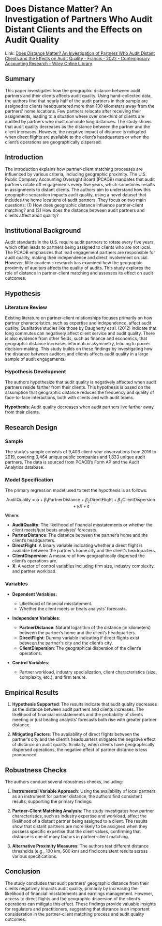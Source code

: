 # Does Distance Matter? An Investigation of Partners Who Audit Distant Clients and the Effects on Audit Quality

Link: [Does Distance Matter? An Investigation of Partners Who Audit Distant Clients and the Effects on Audit Quality - Francis - 2022 - Contemporary Accounting Research - Wiley Online Library](https://onlinelibrary.wiley.com/doi/full/10.1111/1911-3846.12744)

## Summary

This paper investigates how the geographic distance between audit partners and their clients affects audit quality. Using hand-collected data, the authors find that nearly half of the audit partners in their sample are assigned to clients headquartered more than 100 kilometers away from the partners' home locations. Few partners relocate after receiving their assignments, leading to a situation where over one-third of clients are audited by partners who must commute long distances. The study shows that audit quality decreases as the distance between the partner and the client increases. However, the negative impact of distance is mitigated when direct flights are available to the client’s headquarters or when the client’s operations are geographically dispersed.

## Introduction
The introduction explains how partner-client matching processes are influenced by various criteria, including geographic proximity. The U.S. Public Company Accounting Oversight Board (PCAOB) mandates that audit partners rotate off engagements every five years, which sometimes results in assignments to distant clients. The authors aim to understand how this geographic separation impacts audit quality, using a novel dataset that includes the home locations of audit partners. They focus on two main questions: (1) How does geographic distance influence partner-client matching? and (2) How does the distance between audit partners and clients affect audit quality?

## Institutional Background
Audit standards in the U.S. require audit partners to rotate every five years, which often leads to partners being assigned to clients who are not local. The PCAOB emphasizes that lead engagement partners are responsible for audit quality, making their independence and direct involvement crucial. However, little academic research has examined how the geographic proximity of auditors affects the quality of audits. This study explores the role of distance in partner-client matching and assesses its effect on audit outcomes.

## Hypothesis

### Literature Review
Existing literature on partner-client relationships focuses primarily on how partner characteristics, such as expertise and independence, affect audit quality. Qualitative studies like those by Daugherty et al. (2012) indicate that long commutes can negatively affect client service and audit quality. There is also evidence from other fields, such as finance and economics, that geographic distance increases information asymmetry, leading to poorer decision-making. This study builds on these findings by investigating how the distance between auditors and clients affects audit quality in a large sample of audit engagements.

### Hypothesis Development
The authors hypothesize that audit quality is negatively affected when audit partners reside farther from their clients. This hypothesis is based on the assumption that geographic distance reduces the frequency and quality of face-to-face interactions, both with clients and with audit teams.

**Hypothesis**: Audit quality decreases when audit partners live farther away from their clients.

## Research Design

### Sample

The study's sample consists of 9,403 client-year observations from 2016 to 2019, covering 3,464 unique public companies and 1,833 unique audit partners. The data is sourced from PCAOB’s Form AP and the Audit Analytics database.

### Model Specification

The primary regression model used to test the hypothesis is as follows:

$$
\text{AuditQuality} = \alpha + \beta_1 \text{PartnerDistance} + \beta_2 \text{DirectFlight} + \beta_3 \text{ClientDispersion} + \gamma X + \varepsilon
$$

Where:
- **AuditQuality**: The likelihood of financial misstatements or whether the client meets/just beats analysts' forecasts.
- **PartnerDistance**: The distance between the partner’s home and the client’s headquarters.
- **DirectFlight**: A binary variable indicating whether a direct flight is available between the partner’s home city and the client’s headquarters.
- **ClientDispersion**: A measure of how geographically dispersed the client’s operations are.
- **X**: A vector of control variables including firm size, industry complexity, and partner workload.

### Variables
- **Dependent Variables**:
  - Likelihood of financial misstatement.
  - Whether the client meets or beats analysts’ forecasts.
  
- **Independent Variables**:
  - **PartnerDistance**: Natural logarithm of the distance (in kilometers) between the partner’s home and the client’s headquarters.
  - **DirectFlight**: Dummy variable indicating if direct flights exist between the partner's city and the client’s city.
  - **ClientDispersion**: The geographical dispersion of the client’s operations.

- **Control Variables**:
  - Partner workload, industry specialization, client characteristics (size, complexity, etc.), and firm tenure.

## Empirical Results

1. **Hypothesis Supported**: The results indicate that audit quality decreases as the distance between audit partners and clients increases. The likelihood of financial misstatements and the probability of clients meeting or just beating analysts’ forecasts both rise with greater partner distance.

2. **Mitigating Factors**: The availability of direct flights between the partner’s city and the client’s headquarters mitigates the negative effect of distance on audit quality. Similarly, when clients have geographically dispersed operations, the negative effect of partner distance is less pronounced.

## Robustness Checks

The authors conduct several robustness checks, including:

1. **Instrumental Variable Approach**: Using the availability of local partners as an instrument for partner distance, the authors find consistent results, supporting the primary findings.

2. **Partner-Client Matching Analysis**: The study investigates how partner characteristics, such as industry expertise and workload, affect the likelihood of a distant partner being assigned to a client. The results show that distant partners are more likely to be assigned when they possess specific expertise that the client values, confirming that distance is one of many factors in partner-client matching.

3. **Alternative Proximity Measures**: The authors test different distance thresholds (e.g., 100 km, 500 km) and find consistent results across various specifications.

## Conclusion

The study concludes that audit partners' geographic distance from their clients negatively impacts audit quality, primarily by increasing the likelihood of financial misstatements and earnings management. However, access to direct flights and the geographic dispersion of the client’s operations can mitigate this effect. These findings provide valuable insights for regulators and practitioners, suggesting that distance is an important consideration in the partner-client matching process and audit quality outcomes.